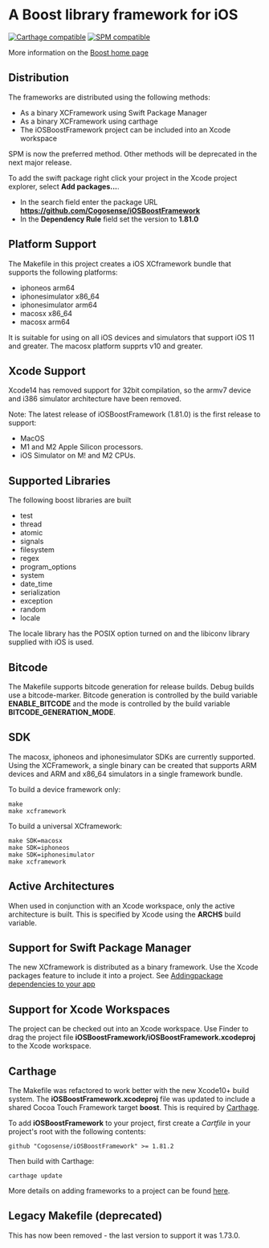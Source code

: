 # A Boost library framework for iOS
[![Carthage compatible](https://img.shields.io/badge/Carthage-compatible-4BC51D.svg?style=flat)](https://github.com/Carthage/Carthage)
[![SPM compatible](https://img.shields.io/badge/platform-iphoneos%20iphonesimulator%20macosx-blue)](https://developer.apple.com/documentation/xcode/adding-package-dependencies-to-your-app)

More information on the [Boost home page](http://www.boost.org/)

## Distribution

The frameworks are distributed using the following methods:

* As a binary XCFramework using Swift Package Manager
* As a binary XCFramework using carthage
* The iOSBoostFramework project can be included into an Xcode workspace

SPM is now the preferred method. Other methods will be deprecated in the next
major release.

To add the swift package right click your project in the Xcode project explorer,
select __Add packages...__.
* In the search field enter the package URL __https://github.com/Cogosense/iOSBoostFramework__
* In the __Dependency Rule__ field set the version to __1.81.0__

## Platform Support

The Makefile in this project creates a iOS XCframework bundle that
supports the following platforms:

* iphoneos arm64
* iphonesimulator x86_64
* iphonesimulator arm64
* macosx x86_64
* macosx arm64

It is suitable for using on all iOS devices and simulators that support
iOS 11 and greater. The macosx platform supprts v10 and greater.

## Xcode Support

Xcode14 has removed support for 32bit compilation, so the armv7 device and
i386 simulator architecture have been removed.

Note: The latest release of iOSBoostFramework (1.81.0) is the first release
to support:
* MacOS
* M1 and M2 Apple Silicon processors.
* iOS Simulator on M! and M2 CPUs.

## Supported Libraries

The following boost libraries are built

* test
* thread
* atomic
* signals
* filesystem
* regex
* program_options
* system
* date_time
* serialization
* exception
* random
* locale

The locale library has the POSIX option turned on and the libiconv library
supplied with iOS is used.

## Bitcode

The Makefile supports bitcode generation for release builds. Debug builds use
a bitcode-marker. Bitcode generation is controlled by the build variable
**ENABLE_BITCODE** and the mode is controlled by the build variable
**BITCODE_GENERATION_MODE**.

## SDK

The macosx, iphoneos and iphonesimulator SDKs are currently supported. Using the
XCFramework, a single binary can be created that supports ARM devices and
ARM and x86_64 simulators in a single framework bundle.

To build a device framework only:

    make
    make xcframework

To build a universal XCframework:

    make SDK=macosx
    make SDK=iphoneos
    make SDK=iphonesimulator
    make xcframework

## Active Architectures

When used in conjunction with an Xcode workspace, only the active architecture
is built. This is specified by Xcode using the **ARCHS** build variable.

## Support for Swift Package Manager

The new XCframework is distributed as a binary framework. Use the Xcode
packages feature to include it into a project.
See [Addingpackage dependencies to your app](https://developer.apple.com/documentation/xcode/adding-package-dependencies-to-your-app)

## Support for Xcode Workspaces

The project can be checked out into an Xcode workspace. Use Finder to drag the project file **iOSBoostFramework/iOSBoostFramework.xcodeproj** to the Xcode
workspace.

## Carthage

The Makefile was refactored to work better with the new Xcode10+ build system. The **iOSBoostFramework.xcodeproj**
file was updated to include a shared Cocoa Touch Framework target **boost**. This is required
by [Carthage](https://github.com/Carthage/Carthage).

To add **iOSBoostFramework** to your project, first create a *Cartfile* in your project's root
with the following contents:

    github "Cogosense/iOSBoostFramework" >= 1.81.2

Then build with Carthage:

    carthage update

More details on adding frameworks to a project can be found [here](https://github.com/Carthage/Carthage#adding-frameworks-to-an-application).

## Legacy Makefile (deprecated)

This has now been removed - the last version to support it was 1.73.0.
